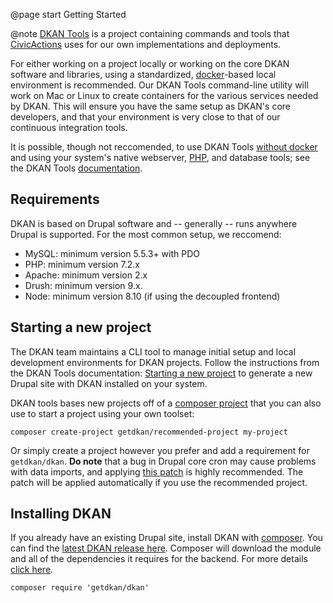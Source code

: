 @page start Getting Started

@note
  <i class="fas fa-toolbox" style="color: #42b983"></i>
  [DKAN Tools](https://github.com/GetDKAN/dkan-tools) is a project
  containing commands and tools that [CivicActions](https://civicactions.com/dkan/)
  uses for our own implementations and deployments.

For either working on a project locally or working on the core DKAN software and libraries, using a standardized, [docker](https://www.docker.com/)-based local environment is recommended. Our DKAN Tools command-line utility will work on Mac or Linux to create containers for the various services needed by DKAN. This will ensure you have the same setup as DKAN's core developers, and that your environment is very close to that of our continuous integration tools.

It is possible, though not reccomended, to use DKAN Tools [without docker](https://github.com/GetDKAN/dkan-tools/tree/master#running-without-docker) and using your system's native webserver, [PHP](https://www.php.net), and database tools; see the DKAN Tools [documentation](https://github.com/GetDKAN/dkan-tools).

## Requirements

DKAN is based on Drupal software and -- generally -- runs anywhere Drupal is supported. For the most common setup, we reccomend:

-  MySQL: minimum version 5.5.3+ with PDO
-  PHP: minimum version 7.2.x
-  Apache: minimum version 2.x
-  Drush: minimum version 9.x.
-  Node: minimum version 8.10 (if using the decoupled frontend)

## Starting a new project

The DKAN team maintains a CLI tool to manage initial setup and local development environments for DKAN projects. Follow the instructions from the DKAN Tools documentation: [Starting a new project](https://getdkan.github.io/dkan-tools/#newproject/) to generate a new Drupal site with DKAN installed on your system.

DKAN tools bases new projects off of a [composer project](https://github.com/GetDKAN/recommended-project) that you can also use to start a project using your own toolset:

```
composer create-project getdkan/recommended-project my-project
```

Or simply create a project however you prefer and add a requirement for `getdkan/dkan`. **Do note** that a bug in Drupal core cron may cause problems with data imports, and applying [this patch](https://www.drupal.org/project/drupal/issues/3230541#comment-14206814) is highly recommended. The patch will be applied automatically if you use the recommended project.

## Installing DKAN

If you already have an existing Drupal site, install DKAN with [composer](https://www.drupal.org/node/2718229). You can find the [latest DKAN release here](https://github.com/GetDKAN/dkan/releases). Composer will download the module and all of the  dependencies it requires for the backend. For more details [click here](https://github.com/GetDKAN/dkan-tools/tree/master#adding-dkan-to-an-existing-drupal-site).

```
composer require 'getdkan/dkan'
```
